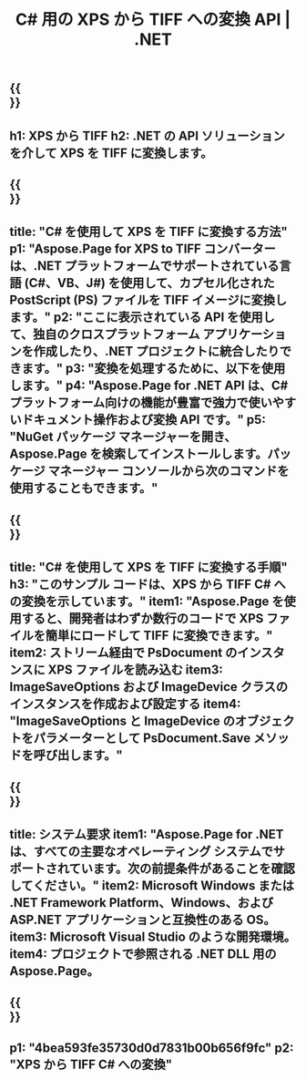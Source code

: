 ﻿---
translation: true
template: /_templates/_conversion-child-net.md
title: C# 用の XPS から TIFF への変換 API |  .NET
url: /net/conversion/xps-to-tiff/
description: XPS から TIFF C# への変換のサンプル コード。 VB.NET、Asp.NET、または任意の .NET ベースのアプリケーション内で、バッチ XPS ファイルを TIFF に変換するための API サンプル コードを使用します。
informat: XPS
outformat: TIFF
otherformats: XPS EPS
---

{{<section banner>}}
---
h1: XPS から TIFF
h2: .NET の API ソリューションを介して XPS を TIFF に変換します。
---

{{<section overview>}}
---
title: "C# を使用して XPS を TIFF に変換する方法"
p1: "Aspose.Page for XPS to TIFF コンバーターは、.NET プラットフォームでサポートされている言語 (C#、VB、J#) を使用して、カプセル化された PostScript (PS) ファイルを TIFF イメージに変換します。"
p2: "ここに表示されている API を使用して、独自のクロスプラットフォーム アプリケーションを作成したり、.NET プロジェクトに統合したりできます。"
p3: "変換を処理するために、以下を使用します。"
p4: "Aspose.Page for .NET API は、C# プラットフォーム向けの機能が豊富で強力で使いやすいドキュメント操作および変換 API です。"
p5: "NuGet パッケージ マネージャーを開き、Aspose.Page を検索してインストールします。パッケージ マネージャー コンソールから次のコマンドを使用することもできます。"
---

{{<section feature1>}}
---
title: "C# を使用して XPS を TIFF に変換する手順"
h3: "このサンプル コードは、XPS から TIFF C# への変換を示しています。"
item1: "Aspose.Page を使用すると、開発者はわずか数行のコードで XPS ファイルを簡単にロードして TIFF に変換できます。"
item2: ストリーム経由で PsDocument のインスタンスに XPS ファイルを読み込む
item3: ImageSaveOptions および ImageDevice クラスのインスタンスを作成および設定する
item4: "ImageSaveOptions と ImageDevice のオブジェクトをパラメーターとして PsDocument.Save メソッドを呼び出します。"
---

{{<section feature2>}}
---
title: システム要求
item1: "Aspose.Page for .NET は、すべての主要なオペレーティング システムでサポートされています。次の前提条件があることを確認してください。"
item2: Microsoft Windows または .NET Framework Platform、Windows、および ASP.NET アプリケーションと互換性のある OS。
item3: Microsoft Visual Studio のような開発環境。
item4: プロジェクトで参照される .NET DLL 用の Aspose.Page。
---

{{<section gist>}}
---
p1: "4bea593fe35730d0d7831b00b656f9fc"
p2: "XPS から TIFF C# への変換"
---
